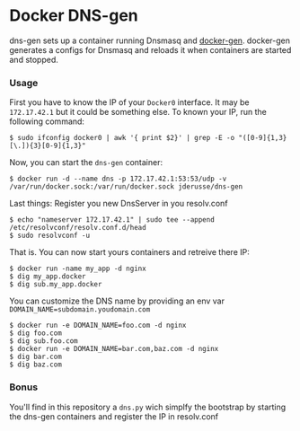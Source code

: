 # Docker DNS-gen

dns-gen sets up a container running Dnsmasq and [docker-gen][1].
docker-gen generates a configs for Dnsmasq and reloads it when containers are
started and stopped.

### Usage

First you have to know the IP of your `Docker0` interface. It may be
`172.17.42.1` but it could be something else. To known your IP, run the
following command:

    $ sudo ifconfig docker0 | awk '{ print $2}' | grep -E -o "([0-9]{1,3}[\.]){3}[0-9]{1,3}"

Now, you can start the `dns-gen` container:

    $ docker run -d --name dns -p 172.17.42.1:53:53/udp -v /var/run/docker.sock:/var/run/docker.sock jderusse/dns-gen

Last things: Register you new DnsServer in you resolv.conf

    $ echo "nameserver 172.17.42.1" | sudo tee --append /etc/resolvconf/resolv.conf.d/head
    $ sudo resolvconf -u

That is. You can now start yours containers and retreive there IP:

    $ docker run -name my_app -d nginx
    $ dig my_app.docker
    $ dig sub.my_app.docker

You can customize the DNS name by providing an env var `DOMAIN_NAME=subdomain.youdomain.com`

    $ docker run -e DOMAIN_NAME=foo.com -d nginx
    $ dig foo.com
    $ dig sub.foo.com
    $ docker run -e DOMAIN_NAME=bar.com,baz.com -d nginx
    $ dig bar.com
    $ dig baz.com


### Bonus

You'll find in this repository a `dns.py` wich simplfy the bootstrap by
starting the dns-gen containers and register the IP in resolv.conf

  [1]: https://github.com/jwilder/docker-gen
